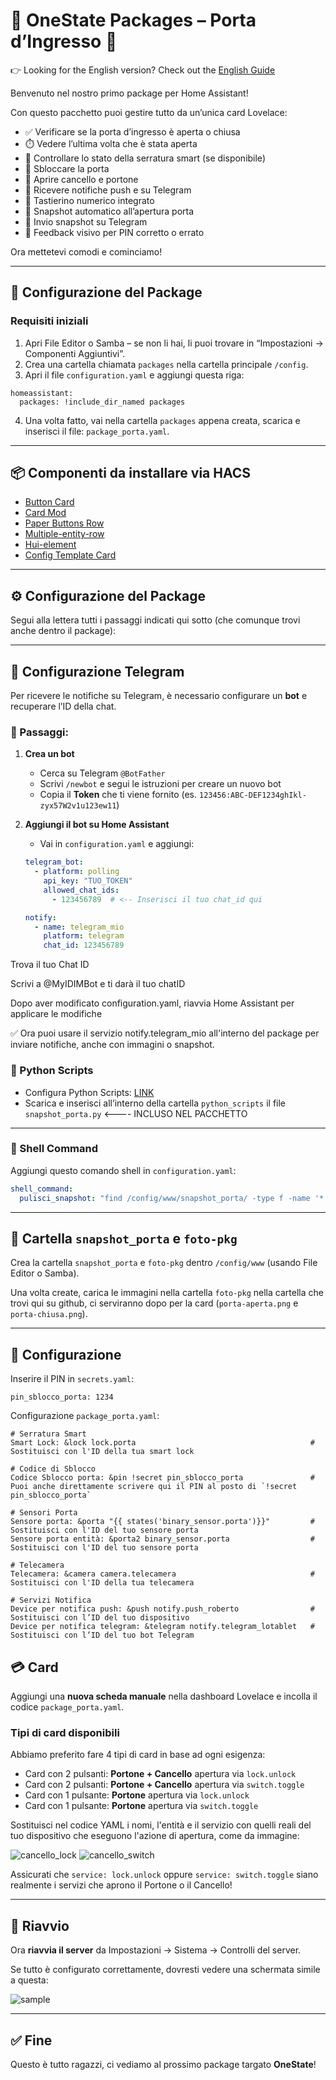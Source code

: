 # 🚪 OneState Packages – Porta d’Ingresso 🚪

👉 Looking for the English version? Check out the [English Guide](https://github.com/OneStatePackages/ha-package-porta-ingresso/blob/main/readme_english.md)

Benvenuto nel nostro primo package per Home Assistant!

Con questo pacchetto puoi gestire tutto da un’unica card Lovelace:

- ✅ Verificare se la porta d’ingresso è aperta o chiusa  
- ⏱️ Vedere l’ultima volta che è stata aperta  
- 🔐 Controllare lo stato della serratura smart (se disponibile)  
- 🧩 Sbloccare la porta  
- 🚪 Aprire cancello e portone  
- 📩 Ricevere notifiche push e su Telegram
- 🔢 Tastierino numerico integrato  
- 📸 Snapshot automatico all’apertura porta  
- 🤖 Invio snapshot su Telegram  
- 🔁 Feedback visivo per PIN corretto o errato  


Ora mettetevi comodi e cominciamo!

---

## 🔧 Configurazione del Package

### Requisiti iniziali

1. Apri File Editor o Samba – se non li hai, li puoi trovare in “Impostazioni → Componenti Aggiuntivi”.
2. Crea una cartella chiamata `packages` nella cartella principale `/config`.
3. Apri il file `configuration.yaml` e aggiungi questa riga:

```
homeassistant:
  packages: !include_dir_named packages
```

4. Una volta fatto, vai nella cartella `packages` appena creata, scarica e inserisci il file: `package_porta.yaml`.

---

## 📦 Componenti da installare via HACS

- [Button Card](https://github.com/custom-cards/button-card)
- [Card Mod](https://github.com/thomasloven/lovelace-card-mod) 
- [Paper Buttons Row](https://github.com/jcwillox/lovelace-paper-buttons-row)
- [Multiple-entity-row](https://github.com/benct/lovelace-multiple-entity-row)
- [Hui-element](https://github.com/thomasloven/lovelace-hui-element)
- [Config Template Card](https://github.com/iantrich/config-template-card)

---

## ⚙️ Configurazione del Package

Segui alla lettera tutti i passaggi indicati qui sotto (che comunque trovi anche dentro il package):

---
## 📲 Configurazione Telegram

Per ricevere le notifiche su Telegram, è necessario configurare un **bot** e recuperare l’ID della chat.

### 🔧 Passaggi:

1. **Crea un bot**
   - Cerca su Telegram `@BotFather`
   - Scrivi `/newbot` e segui le istruzioni per creare un nuovo bot
   - Copia il **Token** che ti viene fornito (es. `123456:ABC-DEF1234ghIkl-zyx57W2v1u123ew11`)

2. **Aggiungi il bot su Home Assistant**
   - Vai in `configuration.yaml` e aggiungi:

   ```yaml
   telegram_bot:
     - platform: polling
       api_key: "TUO_TOKEN"
       allowed_chat_ids:
         - 123456789  # <-- Inserisci il tuo chat_id qui

   notify:
     - name: telegram_mio
       platform: telegram
       chat_id: 123456789

Trova il tuo Chat ID

Scrivi a @MyIDIMBot e ti darà il tuo chatID

Dopo aver modificato configuration.yaml, riavvia Home Assistant per applicare le modifiche

✅ Ora puoi usare il servizio notify.telegram_mio all'interno del package per inviare notifiche, anche con immagini o snapshot.

### 🐍 Python Scripts

- Configura Python Scripts: [LINK](https://www.home-assistant.io/integrations/python_script/)
- Scarica e inserisci all’interno della cartella `python_scripts` il file `snapshot_porta.py` <---- INCLUSO NEL PACCHETTO

---

### 🐚 Shell Command

Aggiungi questo comando shell in `configuration.yaml`:

```yaml
shell_command:
  pulisci_snapshot: "find /config/www/snapshot_porta/ -type f -name '*.jpg' -delete"
```

---

## 📁 Cartella `snapshot_porta` e `foto-pkg`

Crea la cartella `snapshot_porta` e `foto-pkg` dentro `/config/www` (usando File Editor o Samba).

Una volta create, carica le immagini nella cartella `foto-pkg` nella cartella che trovi qui su github, ci serviranno dopo per la card (`porta-aperta.png` e `porta-chiusa.png`).

---

## 🧠 Configurazione

Inserire il PIN in `secrets.yaml`:

```
pin_sblocco_porta: 1234
```
Configurazione `package_porta.yaml`: 
```
# Serratura Smart
Smart Lock: &lock lock.porta                                       # Sostituisci con l'ID della tua smart lock

# Codice di Sblocco
Codice Sblocco porta: &pin !secret pin_sblocco_porta               # Puoi anche direttamente scrivere qui il PIN al posto di `!secret pin_sblocco_porta`                           

# Sensori Porta
Sensore porta: &porta "{{ states('binary_sensor.porta')}}"         # Sostituisci con l'ID del tuo sensore porta
Sensore porta entità: &porta2 binary_sensor.porta                  # Sostituisci con l'ID del tuo sensore porta

# Telecamera
Telecamera: &camera camera.telecamera                              # Sostituisci con l'ID della tua telecamera

# Servizi Notifica
Device per notifica push: &push notify.push_roberto                # Sostituisci con l’ID del tuo dispositivo
Device per notifica telegram: &telegram notify.telegram_lotablet   # Sostituisci con l’ID del tuo bot Telegram
```

## 💳 Card

Aggiungi una **nuova scheda manuale** nella dashboard Lovelace e incolla il codice `package_porta.yaml`.

### Tipi di card disponibili

Abbiamo preferito fare 4 tipi di card in base ad ogni esigenza:

- Card con 2 pulsanti: **Portone + Cancello** apertura via `lock.unlock`
- Card con 2 pulsanti: **Portone + Cancello** apertura via `switch.toggle` 
- Card con 1 pulsante: **Portone** apertura via `lock.unlock` 
- Card con 1 pulsante: **Portone** apertura via `switch.toggle`

Sostituisci nel codice YAML i nomi, l'entità e il servizio con quelli reali del tuo dispositivo che eseguono l'azione di apertura, come da immagine:

![cancello_lock](https://github.com/OneStatePackages/ha-package-porta-ingresso/blob/main/samples/cancello_lock.gif) 
![cancello_switch](https://github.com/OneStatePackages/ha-package-porta-ingresso/blob/main/samples/cancello_switch.gif)

Assicurati che `service: lock.unlock` oppure `service: switch.toggle` siano realmente i servizi che aprono il Portone o il Cancello!

---

## 🔄 Riavvio

Ora **riavvia il server** da Impostazioni → Sistema → Controlli del server.

Se tutto è configurato correttamente, dovresti vedere una schermata simile a questa:

![sample](https://github.com/OneStatePackages/ha-package-porta-ingresso/blob/main/samples/sample.gif)

---

## ✅ Fine

Questo è tutto ragazzi, ci vediamo al prossimo package targato **OneState**!
